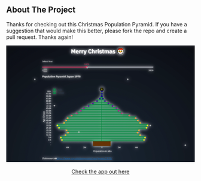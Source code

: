 

<!-- ABOUT THE PROJECT -->
## About The Project
Thanks for checking out this Christmas Population Pyramid. If you have a suggestion
that would make this better, please fork the repo and create a pull request.
Thanks again!

<!-- DEMO -->
![Alt Text](https://github.com/Sven-Bo/christmas_population_pyramid/blob/main/APP_DEMO.gif)

<p align="center">
    <a href="https://xmas-sven.herokuapp.com/">Check the app out here</a>
  </p>
</p>









